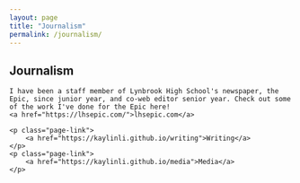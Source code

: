 ```yaml
---
layout: page
title: "Journalism"
permalink: /journalism/
---
```

<meta charset="UTF-8">
<head>
	<link rel="stylesheet" type="text/css" href="page.css">
</head>
<body>
	<h2>Journalism</h2>

	

	I have been a staff member of Lynbrook High School's newspaper, the Epic, since junior year, and co-web editor senior year. Check out some of the work I've done for the Epic here!
	<a href="https://lhsepic.com/">lhsepic.com</a>

	<p class="page-link">
		<a href="https://kaylinli.github.io/writing">Writing</a>
	</p>
	<p class="page-link">
		<a href="https://kaylinli.github.io/media">Media</a>
	</p>
</body>